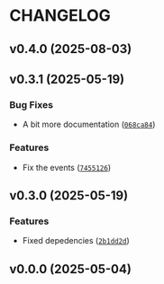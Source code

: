 # CHANGELOG


## v0.4.0 (2025-08-03)


## v0.3.1 (2025-05-19)

### Bug Fixes

- A bit more documentation
  ([`068ca84`](https://github.com/arkitektio/reaktion-next/commit/068ca84b558e6e5f5f4c9e35da4032829c43e19a))

### Features

- Fix the events
  ([`7455126`](https://github.com/arkitektio/reaktion-next/commit/74551261e7bbd79708af37a1ebb2a793ea98dd04))


## v0.3.0 (2025-05-19)

### Features

- Fixed depedencies
  ([`2b1dd2d`](https://github.com/arkitektio/reaktion-next/commit/2b1dd2d9e4ac4f9f58ef9757064fe95470608554))


## v0.0.0 (2025-05-04)
